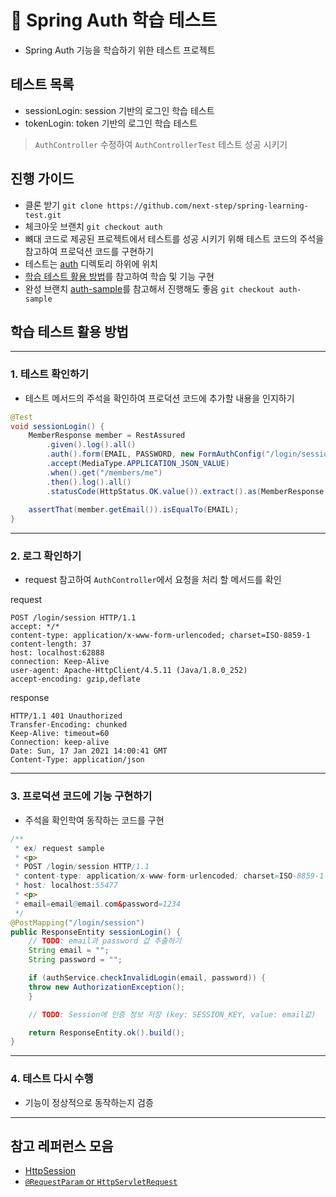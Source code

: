# 📖 Spring Auth 학습 테스트
- Spring Auth 기능을 학습하기 위한 테스트 프로젝트

## 테스트 목록
- sessionLogin: session 기반의 로그인 학습 테스트
- tokenLogin: token 기반의 로그인 학습 테스트

> `AuthController` 수정하여 `AuthControllerTest` 테스트 성공 시키기

## 진행 가이드
- 클론 받기 `git clone https://github.com/next-step/spring-learning-test.git`
- 체크아웃 브랜치 `git checkout auth`
- 뼈대 코드로 제공된 프로젝트에서 테스트를 성공 시키기 위해 테스트 코드의 주석을 참고하여 프로덕션 코드를 구현하기
- 테스트는 [auth](https://github.com/next-step/spring-learning-test/tree/auth/src/test/java/nextstep/helloworld/auth) 디렉토리 하위에 위치
- [학습 테스트 활용 방법](https://github.com/next-step/spring-learning-test/blob/core/README.md#%ED%95%99%EC%8A%B5-%ED%85%8C%EC%8A%A4%ED%8A%B8-%ED%99%9C%EC%9A%A9-%EB%B0%A9%EB%B2%95)를 참고하여 학습 및 기능 구현
- 완성 브랜치 [auth-sample](https://github.com/next-step/spring-learning-test/tree/auth-sample)를 참고해서 진행해도 좋음 `git checkout auth-sample`

## 학습 테스트 활용 방법

---
### 1. 테스트 확인하기

- 테스트 메서드의 주석을 확인하여 프로덕션 코드에 추가할 내용을 인지하기

```java
@Test
void sessionLogin() {
    MemberResponse member = RestAssured
        .given().log().all()
        .auth().form(EMAIL, PASSWORD, new FormAuthConfig("/login/session", USERNAME_FIELD, PASSWORD_FIELD))
        .accept(MediaType.APPLICATION_JSON_VALUE)
        .when().get("/members/me")
        .then().log().all()
        .statusCode(HttpStatus.OK.value()).extract().as(MemberResponse.class);
    
    assertThat(member.getEmail()).isEqualTo(EMAIL);
}
```  


---

### 2. 로그 확인하기
- request 참고하여 `AuthController`에서 요청을 처리 할 메서드를 확인

request
```http
POST /login/session HTTP/1.1
accept: */*
content-type: application/x-www-form-urlencoded; charset=ISO-8859-1
content-length: 37
host: localhost:62888
connection: Keep-Alive
user-agent: Apache-HttpClient/4.5.11 (Java/1.8.0_252)
accept-encoding: gzip,deflate
```

response
```http
HTTP/1.1 401 Unauthorized
Transfer-Encoding: chunked
Keep-Alive: timeout=60
Connection: keep-alive
Date: Sun, 17 Jan 2021 14:00:41 GMT
Content-Type: application/json
```

---

### 3. 프로덕션 코드에 기능 구현하기
- 주석을 확인학여 동작하는 코드를 구현

```java
/**
 * ex) request sample
 * <p>
 * POST /login/session HTTP/1.1
 * content-type: application/x-www-form-urlencoded; charset=ISO-8859-1
 * host: localhost:55477
 * <p>
 * email=email@email.com&password=1234
 */
@PostMapping("/login/session")
public ResponseEntity sessionLogin() {
    // TODO: email과 password 값 추출하기
    String email = "";
    String password = "";

    if (authService.checkInvalidLogin(email, password)) {
    throw new AuthorizationException();
    }

    // TODO: Session에 인증 정보 저장 (key: SESSION_KEY, value: email값)

    return ResponseEntity.ok().build();
}
```

---

### 4. 테스트 다시 수행

- 기능이 정상적으로 동작하는지 검증

---

## 참고 레퍼런스 모음

- [HttpSession](https://www.baeldung.com/spring-security-session#2-injecting-the-raw-session-into-a-controller)
- [`@RequestParam` or `HttpServletRequest`](https://docs.spring.io/spring-framework/docs/current/reference/html/web.html#mvc-ann-arguments)